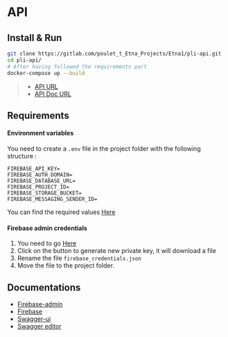 # API

## Install & Run
```bash
git clone https://gitlab.com/poulet_t_Etna_Projects/Etna1/pli-api.git
cd pli-api/
# After having followed the requirements part
docker-compose up --build
```

>- [API URL](localhost:8080)
>- [API Doc URL](localhost:80)

## Requirements

#### Environment variables

You need to create a ```.env``` file in the project folder with the following structure :
```env
FIREBASE_API_KEY=
FIREBASE_AUTH_DOMAIN=
FIREBASE_DATABASE_URL=
FIREBASE_PROJECT_ID=
FIREBASE_STORAGE_BUCKET=
FIREBASE_MESSAGING_SENDER_ID=
```

You can find the required values [Here](https://console.firebase.google.com/project/etna-pli-c4463/settings/general/)

#### Firebase admin credentials

1. You need to go [Here](https://console.firebase.google.com/project/etna-pli-c4463/settings/serviceaccounts/adminsdk)
2. Click on the button to generate new private key, it will download a file
3. Rename the file ```firebase_credentials.json```
4. Move the file to the project folder.

## Documentations

- [Firebase-admin](https://firebase.google.com/docs/admin/setup)
- [Firebase](https://firebase.google.com/docs/web/setup)
- [Swagger-ui](https://github.com/swagger-api/swagger-ui)
- [Swagger editor](https://editor.swagger.io/)
